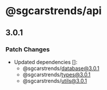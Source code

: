 # @sgcarstrends/api

## 3.0.1

### Patch Changes

- Updated dependencies []:
  - @sgcarstrends/database@3.0.1
  - @sgcarstrends/types@3.0.1
  - @sgcarstrends/utils@3.0.1
